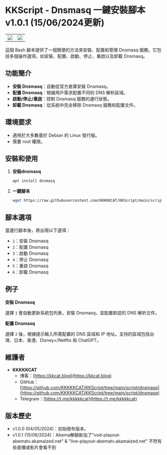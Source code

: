 # KKScript - Dnsmasq 一鍵安裝腳本v1.0.1 (15/06/2024更新)

|||
| -------- | ---------- |
|![](https://raw.githubusercontent.com/KKKKKCAT/KKScript/main/script/dnsmasq/dnsmasq.png)|![](https://raw.githubusercontent.com/KKKKKCAT/KKScript/main/script/dnsmasq/kkcatttt.jpg)|

這個 Bash 腳本提供了一個簡便的方法來安裝、配置和管理 Dnsmasq 服務。它包括多個操作選項，如安裝、配置、啟動、停止、重啟以及卸載 Dnsmasq。

## 功能簡介

- **安裝 Dnsmasq**：自動從官方倉庫安裝 Dnsmasq。
- **配置 Dnsmasq**：根據用戶需求配置不同的 DNS 解析區域。
- **啟動/停止/重啟**：控制 Dnsmasq 服務的運行狀態。
- **卸載 Dnsmasq**：從系統中完全移除 Dnsmasq 服務和配置文件。

## 環境要求

- 適用於大多數基於 Debian 的 Linux 發行版。
- 需要 root 權限。

## 安裝和使用

1. **安裝dnsmasq**
   ```bash
   apt install dnsmasq

3. **一鍵腳本**
   ```bash
   wget https://raw.githubusercontent.com/KKKKKCAT/KKScript/main/script/dnsmasq/dns.sh && bash dns.sh


## 腳本選項

當運行腳本後，將出現以下選項：

- `1`：安裝 Dnsmasq
- `2`：配置 Dnsmasq
- `3`：啟動 Dnsmasq
- `4`：停止 Dnsmasq
- `5`：重啟 Dnsmasq
- `6`：卸載 Dnsmasq

## 例子

**安裝 Dnsmasq**

選擇 `1` 會自動更新系統包列表，安裝 Dnsmasq，並配置默認的 DNS 解析文件。

**配置 Dnsmasq**

選擇 `2` 後，根據提示輸入所需配置的 DNS 區域和 IP 地址。支持的區域包括台灣、日本、香港、Disney+/Netflix 和 ChatGPT。

## 維護者

- **KKKKKCAT**
  - 博客：[https://kkcat.blog](https://kkcat.blog)
  - GitHub：[https://github.com/KKKKKCAT/KKScript/tree/main/script/dnsmasq](https://github.com/KKKKKCAT/KKScript/tree/main/script/dnsmasq)
  - Telegram：[https://t.me/kkkkkcat](https://t.me/kkkkkcat)

## 版本歷史

- v1.0.0 (04/05/2024)：初始發布版本。
- v1.0.1 (15/06/2024)：Abema解鎖新加了"vod-playout-abematv.akamaized.net" & "live-playout-abematv.akamaized.net" 不然有些直播或影片會看不到
